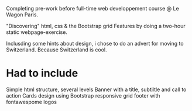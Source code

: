 Completing pre-work before full-time web developpement course @ Le Wagon Paris.

"Discovering" html, css & the Bootstrap grid Features by doing a two-hour static webpage-exercise.

Inclusding some hints about design, i chose to do an advert for moving to Switzerland. Because Switzerland is cool.

<h1> Had to include </h1>

Simple html structure, several levels
Banner with a title, subtiltle and call to action
Cards design using Bootstrap responsive grid
footer with fontawespome logos

